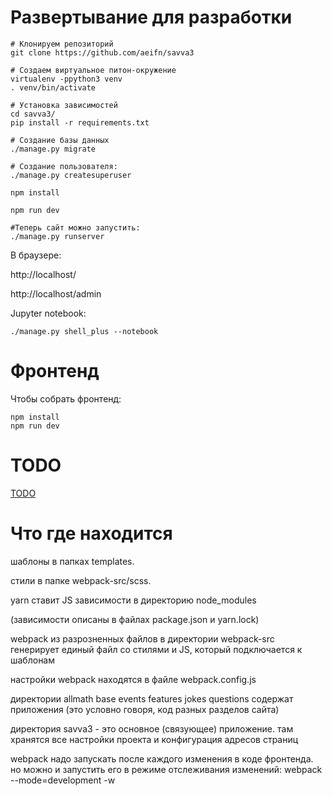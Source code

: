 # Развертывание для разработки

```
# Клонируем репозиторий
git clone https://github.com/aeifn/savva3

# Создаем виртуальное питон-окружение
virtualenv -ppython3 venv
. venv/bin/activate

# Установка зависимостей
cd savva3/
pip install -r requirements.txt

# Создание базы данных
./manage.py migrate

# Создание пользователя:
./manage.py createsuperuser

npm install

npm run dev

#Теперь сайт можно запустить:
./manage.py runserver
```

В браузере:

http://localhost/

http://localhost/admin


Jupyter notebook:

```
./manage.py shell_plus --notebook
```

# Фронтенд

Чтобы собрать фронтенд:
```
npm install
npm run dev
```

# TODO

[TODO](TODO.md)

# Что где находится

шаблоны в папках templates.

стили в папке webpack-src/scss.

yarn ставит JS зависимости в директорию node_modules

(зависимости описаны в файлах package.json и yarn.lock)

webpack из разрозненных файлов в директории webpack-src генерирует единый файл со стилями и JS, который подключается к шаблонам

настройки webpack находятся в файле webpack.config.js

директории allmath base events features jokes questions содержат приложения (это условно говоря, код разных разделов сайта)

директория  savva3  - это основное (связующее) приложение. там хранятся все настройки проекта и конфигурация адресов страниц

webpack надо запускать после каждого изменения в коде фронтенда. но можно и запустить его в режиме отслеживания изменений: webpack --mode=development -w
